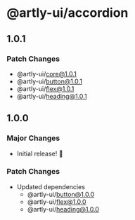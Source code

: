 # @artly-ui/accordion

## 1.0.1

### Patch Changes

- @artly-ui/core@1.0.1
- @artly-ui/button@1.0.1
- @artly-ui/flex@1.0.1
- @artly-ui/heading@1.0.1

## 1.0.0

### Major Changes

- Initial release! 🎉

### Patch Changes

- Updated dependencies
  - @artly-ui/button@1.0.0
  - @artly-ui/flex@1.0.0
  - @artly-ui/heading@1.0.0
